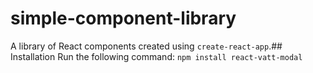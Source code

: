 # simple-component-library
A library of React components created using `create-react-app`.## Installation
Run the following command:
`npm install react-vatt-modal`